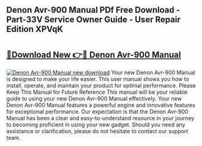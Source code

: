 ## Denon Avr-900 Manual PDf Free Download - Part-33V Service Owner Guide - User Repair Edition XPVqK

# <h2><a href="http://bc4579.oget.top/?id=Denon+Avr-900+Manual">🔗Download New 👉🔴 Denon Avr-900 Manual</a></h2>

[![Denon Avr-900 Manual new download](https://i.imgur.com/5g1atiW.png)](http://bc4579.oget.top/?id=Denon+Avr-900+Manual)
Your new Denon Avr-900 Manual is designed to make your life easier. This user manual shows you how to install, operate, and maintain your product for optimal performance. Please Keep This Manual for Future Reference This manual will be your reliable guide to using your new Denon Avr-900 Manual effectively. Your new Denon Avr-900 Manual features a powerful engine and innovative features for exceptional performance. Our expectation is that the Denon Avr-900 Manual has been a clear and easy-to-understand resource in your journey to becoming proficient in using your new gadget. Should you need any assistance or clarification, please do not hesitate to contact our support team.
